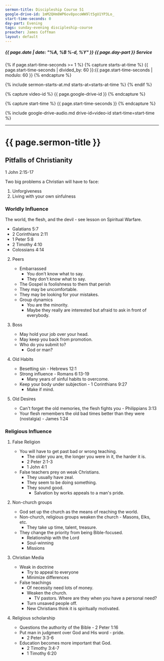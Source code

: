 ```yaml
---
sermon-title: Discipleship Course 51
google-drive-id: 1mM2QHm8WP6ov8pocoWW9lt5gU1YP3Lo_
start-time-seconds: 0
day-part: Evening
tags: sunday-evening discipleship-course
preacher: James Coffman
layout: default
---
```


##### {{ page.date | date: "%A, %B %-d, %Y" }} {{ page.day-part }} Service

{% if page.start-time-seconds >= 1 %}
{% capture starts-at-time %}
{{ page.start-time-seconds | divided_by: 60 }}:{{ page.start-time-seconds | modulo: 60 }}
{% endcapture %}

{% include sermon-starts-at.md starts-at=starts-at-time %}
{% endif %}

{% capture video-id %}
{{ page.google-drive-id }}
{% endcapture %}

{% capture start-time %}
{{ page.start-time-seconds }}
{% endcapture %}

{% include google-drive-audio.md drive-id=video-id start-time=start-time %}

***

# {{ page.sermon-title }}

## Pitfalls of Christianity

1 John 2:15-17

Two big problems a Christian will have to face:
1. Unforgiveness
2. Living with your own sinfulness

### Worldly Influence

The world, the flesh, and the devil - see lesson on Spiritual Warfare.

- Galatians 5:7
- 2 Corinthians 2:11
- 1 Peter 5:8
- 2 Timothy 4:10
- Colossians 4:14

2. Peers
    - Embarrassed 
        - You don't know what to say.
        - They don't know what to say.
    - The Gospel is foolishness to them that perish
    - They may be uncomfortable.
    - They may be looking for your mistakes.
    - Group dynamics
        - You are the minority.
        - Maybe they really are interested but afraid to ask in front of everybody.

3. Boss
    - May hold your job over your head.
    - May keep you back from promotion.
    - Who do you submit to?
        - God or man?

4. Old Habits
    - Besetting sin - Hebrews 12:1
    - Strong influence - Romans 6:13-19
        - Many years of sinful habits to overcome.
    - Keep your body under subjection - 1 Corinthians 9:27
        - Make if mind.

5. Old Desires
    - Can't forget the old memories, the flesh fights you - Philippians 3:13
    - Your flesh remembers the old bad times better than they were (nostalgia) - James 1:24


### Religious Influence

1. False Religion
    - You will have to get past bad or wrong teaching.
        - The older you are, the longer you were in it, the harder it is.
        - 2 Peter 2:1-3
        - 1 John 4:1
    - False teachers prey on weak Christians.
        - They usually have zeal.
        - They seem to be doing something.
        - They sound good.
            - Salvation by works appeals to a man's pride.

2. Non-church groups
    - God set up the church as the means of reaching the world.
    - Non-church, religious groups weaken the church - Masons, Elks, etc.
        - They take up time, talent, treasure.
    - They change the priority from being Bible-focused.
        - Relationship with the Lord
        - Soul-winning
        - Missions

3. Christian Media
    - Weak in doctrine
        - Try to appeal to everyone
        - Minimize differences
    - False teachings
        - Of necessity need lots of money.
        - Weaken the church.
            - TV pastors. Where are they when you have a personal need?
        - Turn unsaved people off.
        - New Christians think it is spiritually motivated.

4. Religious scholarship
    - Questions the authority of the Bible - 2 Peter 1:16
    - Put man in judgment over God and His word - pride.
        - 2 Peter 3:3-6
    - Education becomes more important that God.
        - 2 Timothy 3:4-7
        - 1 Timothy 6:20